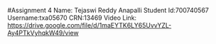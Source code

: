 #Assignment 4
Name: Tejaswi Reddy Anapalli
Student Id:700740567
Username:txa05670
CRN:13469
Video Link: https://drive.google.com/file/d/1maEYTK6LY65UvvYZL-Ay4PTkVyhqkW49/view
